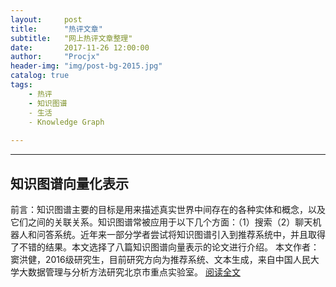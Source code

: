 ```yaml
---
layout:     post
title:      "热评文章"
subtitle:   "网上热评文章整理"
date:       2017-11-26 12:00:00
author:     "Procjx"
header-img: "img/post-bg-2015.jpg"
catalog: true
tags:
    - 热评
    - 知识图谱
    - 生活
    - Knowledge Graph
    
---
```


---

## 知识图谱向量化表示

前言：知识图谱主要的目标是用来描述真实世界中间存在的各种实体和概念，以及它们之间的关联关系。知识图谱常被应用于以下几个方面：（1）搜索（2）聊天机器人和问答系统。近年来一部分学者尝试将知识图谱引入到推荐系统中，并且取得了不错的结果。本文选择了八篇知识图谱向量表示的论文进行介绍。
本文作者：窦洪健，2016级研究生，目前研究方向为推荐系统、文本生成，来自中国人民大学大数据管理与分析方法研究北京市重点实验室。
[阅读全文](https://zhuanlan.zhihu.com/p/30320631)
